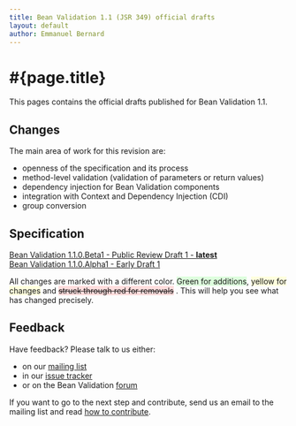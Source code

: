 ```yaml
---
title: Bean Validation 1.1 (JSR 349) official drafts
layout: default
author: Emmanuel Bernard
---
```


# #{page.title}

This pages contains the official drafts published for Bean Validation 1.1.

[feedback]: /contribute

## Changes

The main area of work for this revision are:

- openness of the specification and its process
- method-level validation (validation of parameters or return values)
- dependency injection for Bean Validation components
- integration with Context and Dependency Injection (CDI)
- group conversion

## Specification

[Bean Validation 1.1.0.Beta1 - Public Review Draft 1 - **latest**](spec/1.1.0.beta1/)  
[Bean Validation 1.1.0.Alpha1 - Early Draft 1](spec/1.1.0.alpha1/)  

All changes are marked with a different
color. <span style="background-color:#DDFFDD;">Green for additions</span>, 
<span style="background-color:#FFFFDD;">yellow for changes</span> and 
<span style="text-decoration: line-through;background-color: #FFDDDD;">struck through red for removals</span>
. This will help you see what has changed precisely.

## Feedback

Have feedback? Please talk to us either:

- on our [mailing list][mailing list]
- in our [issue tracker][issues]
- or on the Bean Validation [forum][forum]

If you want to go to the next step and contribute, send us an email to the mailing list and read
[how to contribute][feedback].


[spec]: spec/
[issues]: /issues
[forum]: https://forum.hibernate.org/viewforum.php?f=26
[mailing list]: https://lists.jboss.org/mailman/listinfo/beanvalidation-dev
